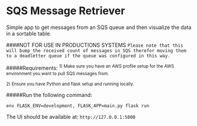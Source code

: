 # SQS Message Retriever
Simple app to get messages from an SQS queue and then visualize the data in a sortable table.

####NOT FOR USE IN PRODUCTIONS SYSTEMS
`Please note that this will bump the received count of messages in SQS therefor moving them to a deadletter queue if the queue was configured in this way.`

#####Requirements:
<sup>1) Make sure you have an AWS profile setup for the AWS environment you want to pull SQS messages from.</sup>

<sup>2) Ensure you have Python and flask setup and running locally.</sup>

#####Run the following command:

`env FLASK_ENV=development, FLASK_APP=main.py flask run`

The UI should be available at: `http://127.0.0.1:5000`
